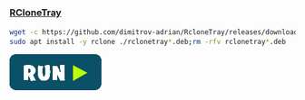 ### [RCloneTray](https://github.com/dimitrov-adrian/RcloneTray)
```bash
wget -c https://github.com/dimitrov-adrian/RcloneTray/releases/download/v1.0.0/rclonetray_1.0.0_amd64.deb
sudo apt install -y rclone ./rclonetray*.deb;rm -rfv rclonetray*.deb
```
[![bashrun-url](../resources/bashrun.png)](br://https://raw.githubusercontent.com/rauldipeas/Unity-XP/master/extras/rclonetray.md)